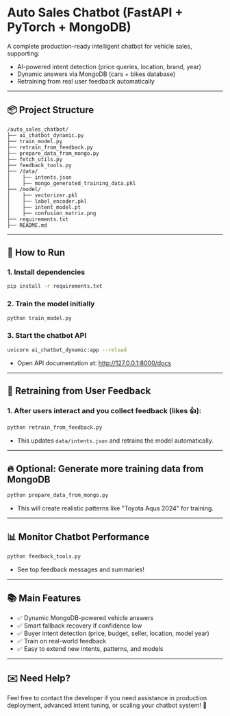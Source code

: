 # Auto Sales Chatbot (FastAPI + PyTorch + MongoDB)

A complete production-ready intelligent chatbot for vehicle sales, supporting:
- AI-powered intent detection (price queries, location, brand, year)
- Dynamic answers via MongoDB (cars + bikes database)
- Retraining from real user feedback automatically

---

## 📦 Project Structure

```
/auto_sales_chatbot/
├── ai_chatbot_dynamic.py
├── train_model.py
├── retrain_from_feedback.py
├── prepare_data_from_mongo.py
├── fetch_utils.py
├── feedback_tools.py
├── /data/
│    ├── intents.json
│    ├── mongo_generated_training_data.pkl
├── /model/
│    ├── vectorizer.pkl
│    ├── label_encoder.pkl
│    ├── intent_model.pt
│    ├── confusion_matrix.png
├── requirements.txt
├── README.md
```

---

## 🚀 How to Run

### 1. Install dependencies
```bash
pip install -r requirements.txt
```

### 2. Train the model initially
```bash
python train_model.py
```

### 3. Start the chatbot API
```bash
uvicorn ai_chatbot_dynamic:app --reload
```

- Open API documentation at: http://127.0.0.1:8000/docs

---

## 🔁 Retraining from User Feedback

### 1. After users interact and you collect feedback (likes 👍):
```bash
python retrain_from_feedback.py
```
- This updates `data/intents.json` and retrains the model automatically.


---

## 🔥 Optional: Generate more training data from MongoDB

```bash
python prepare_data_from_mongo.py
```

- This will create realistic patterns like "Toyota Aqua 2024" for training.

---

## 📊 Monitor Chatbot Performance

```bash
python feedback_tools.py
```
- See top feedback messages and summaries!


---

## 📚 Main Features

- ✅ Dynamic MongoDB-powered vehicle answers
- ✅ Smart fallback recovery if confidence low
- ✅ Buyer intent detection (price, budget, seller, location, model year)
- ✅ Train on real-world feedback
- ✅ Easy to extend new intents, patterns, and models

---

## ✉️ Need Help?
Feel free to contact the developer if you need assistance in production deployment, advanced intent tuning, or scaling your chatbot system! 🚀